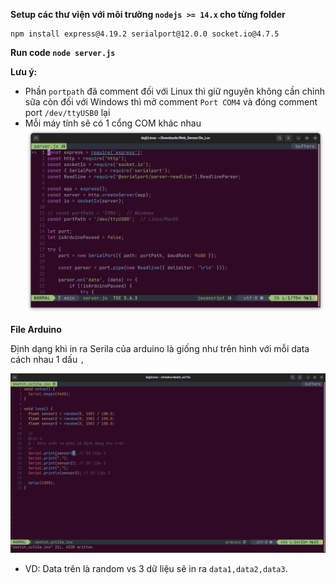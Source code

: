 **Setup các thư viện với môi trường `nodejs >= 14.x` cho từng folder**
```
npm install express@4.19.2 serialport@12.0.0 socket.io@4.7.5
```
**Run code `node server.js`**

**Lưu ý:**
- Phần `portpath` đã comment đối với Linux thì giữ nguyên không cần chỉnh sữa còn đối với Windows thì mở comment `Port COM4` và đóng comment port `/dev/ttyUSB0` lại
- Mỗi máy tính sẽ có 1 cổng COM khác nhau
![Port](https://github.com/DoanCongQui/Web_Sensor/blob/main/img/Port.png)

**File Arduino**

Định dạng khi in ra Serila của arduino là giống như trên hình với mỗi data cách nhau 1 dấu `,` 

![Arduino](https://github.com/DoanCongQui/Web_Sensor/blob/main/img/Arduino.png)

- VD: Data trên là random vs 3 dữ liệu sẽ in ra `data1,data2,data3`.
